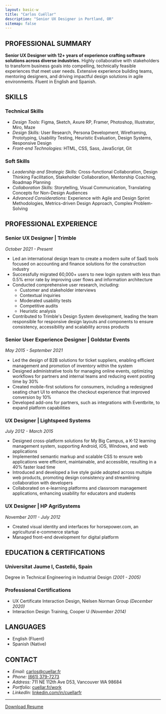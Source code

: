 ```yaml
---
layout: basic-w
title: "Carlos Cuéllar"
description: "Senior UX Designer in Portland, OR"
sitemap: false
---
```


## PROFESSIONAL SUMMARY
**Senior UX Designer with 12+ years of experience crafting software solutions across diverse industries.** Highly collaborative with stakeholders to transform
business goals into compelling, technically feasible experiences that meet user needs.
Extensive experience building teams, mentoring designers, and driving impactful design
solutions in agile environments. Fluent in English and Spanish.

## SKILLS
### Technical Skills
- *Design Tools:* Figma, Sketch, Axure RP, Framer, Photoshop, Illustrator, Miro, Maze
- *Design Skills:* User Research, Persona Development, Wireframing, Prototyping, Usability Testing, Heuristic Evaluation, Design Systems, Responsive Design
- *Front-end Technologies:* HTML, CSS, Sass, JavaScript, Git

### Soft Skills
- *Leadership and Strategic Skills:* Cross-functional Collaboration, Design Thinking Facilitation, Stakeholder Collaboration, Mentorship Coaching, Roadmap Planning
- *Collaboration Skills:*  Storytelling, Visual Communication, Translating Concepts for Non-Design Audiences
- *Advanced Considerations:* Experience with Agile and Design Sprint Methodologies, Metrics-driven Design Approach, Complex Problem-Solving

## PROFESSIONAL EXPERIENCE

### Senior UX Designer | Trimble
*October 2021 - Present*
- Led an international design team to create a modern suite of SaaS tools focused on
accounting and finance solutions for the construction industry
- Successfully migrated 60,000+ users to new login system with less than 0.5% error rate by
improving user flows and information architecture
- Conducted comprehensive user research, including:
  * Customer and stakeholder interviews
  * Contextual inquiries
  * Moderated usability tests
  * Competitive audits
  * Heuristic analysis
- Contributed to Trimble's Design System development, leading the team responsible
for responsive design layouts and components to ensure consistency, accessibility
and scalability across products

### Senior User Experience Designer | Goldstar Events
*May 2015 - September 2021*
- Led the design of B2B solutions for ticket suppliers, enabling eﬃcient management
and promotion of inventory within the system
- Designed administrative tools for managing online events, optimizing workflows for
partners and internal teams and reducing event posting time by 30%
- Created mobile-first solutions for consumers, including a redesigned seating chart UI
to enhance the checkout experience that improved conversion by 10%
- Developed add-ons for partners, such as integrations with Eventbrite, to expand
platform capabilities

### UX Designer | Lightspeed Systems
*July 2012 - March 2015*
- Designed cross-platform solutions for My Big Campus, a K-12 learning management
system, supporting Android, iOS, Windows, and web applications
- Implemented semantic markup and scalable CSS to ensure web applications were
efficient, maintainable, and accessible, resulting in a 40% faster load time
- Introduced and developed a live style guide adopted across multiple web products,
promoting design consistency and streamlining collaboration with developers
- Collaborated on e-learning platforms and classroom management applications,
enhancing usability for educators and students

### UX Designer | HP AgriSystems
*November 2011 - July 2012*
- Created visual identity and interfaces for horsepower.com, an agricultural e-commerce startup
- Managed front-end development for digital platform

## EDUCATION & CERTIFICATIONS

### Universitat Jaume I, Castelló, Spain
Degree in Technical Engineering in Industrial Design *(2001 - 2005)*

### Professional Certifications
- UX Certificate Interaction Design, Nielsen Norman Group *(December 2020)*
- Interaction Design Training, Cooper U *(November 2014)*

## LANGUAGES
- English (Fluent)
- Spanish (Native)

## CONTACT

- *Email:* [carlos@cuellar.fr](mailto:carlos@cuellar.fr)
- *Phone:* [(661) 379-7273](tel:+16613797273)
- *Address:* 711 NE 112th Ave D53, Vancouver WA 98684
- *Portfolio:* [cuellar.fr/work](https://cuellar.fr/work)
- *LinkedIn:* [linkedin.com/in/cuellarfr](https://www.linkedin.com/in/cuellarfr)

<hr>
<a class="text-stone-800 dark:text-stone-200 px-5 text-sm no-underline justify-center bg-white/60 dark:bg-stone-800/90 ring-1 ring-stone-900/5 dark:ring-white/10 hover:ring-stone-900/20 dark:hover:ring-white/20 p-2 rounded-full transition duration-300 ease-in-out hover:text-orange-600 dark:hover:text-orange-400 print:hidden" href="/assets/certificates/resume_cuellar.pdf">Download Resume</a>
